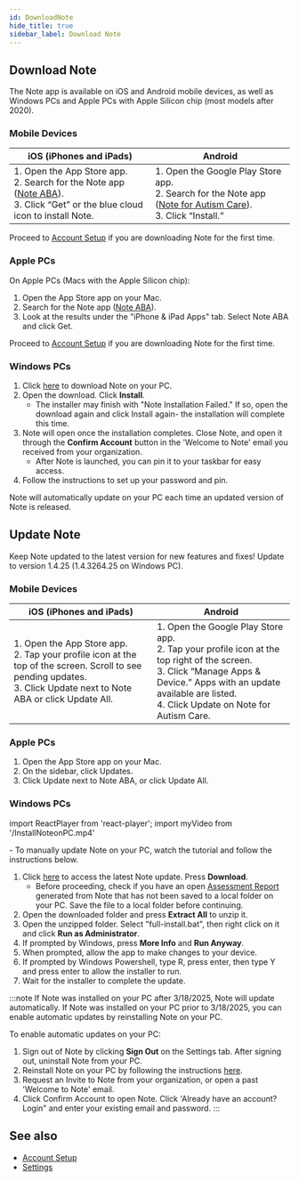 ```yaml
---
id: DownloadNote
hide_title: true
sidebar_label: Download Note
---
```


## Download Note

The Note app is available on iOS and Android mobile devices, as well as Windows PCs and Apple PCs with Apple Silicon chip (most models after 2020).

### Mobile Devices

| **iOS**  (iPhones and iPads)  | **Android**          |
| ------------- |-------------|
| 1. Open the App Store app. <br />2. Search for the Note app ([Note ABA](https://apps.apple.com/us/app/note-aba/id1495134215)).<br />3. Click “Get” or the blue cloud icon to install Note.<br />|1. Open the Google Play Store app. <br /> 2. Search for the Note app ([Note for Autism Care](https://play.google.com/store/apps/details?id=cloud.chorus.noteautismcare&hl=en_US&gl=US)). <br /> 3. Click “Install.”<br />|     

Proceed to [Account Setup](GettingStarted/AccountSetUp.md) if you are downloading Note for the first time.                                                                        

### Apple PCs

On Apple PCs (Macs with the Apple Silicon chip):

1. Open the App Store app on your Mac.
2. Search for the Note app ([Note ABA](https://apps.apple.com/us/app/note-aba/id1495134215)).
3. Look at the results under the "iPhone & iPad Apps" tab. Select Note ABA and click Get.

Proceed to [Account Setup](GettingStarted/AccountSetUp.md) if you are downloading Note for the first time. 

### Windows PCs

1. Click [here](https://choruscdn.blob.core.windows.net/notefiles/NoteUWP/Chorus.Note.UWP.appinstaller) to download Note on your PC.
2. Open the download. Click **Install**. 
    - The installer may finish with "Note Installation Failed." If so, open the download again and click Install again- the installation will complete this time.
3. Note will open once the installation completes. Close Note, and open it through the **Confirm Account** button in the 'Welcome to Note' email you received from your organization. 
    - After Note is launched, you can pin it to your taskbar for easy access.
4.	Follow the instructions to set up your password and pin.

Note will automatically update on your PC each time an updated version of Note is released.

## Update Note

Keep Note updated to the latest version for new features and fixes! Update to version 1.4.25 (1.4.3264.25 on Windows PC).

### Mobile Devices

| **iOS**  (iPhones and iPads)  | **Android**          |
| ------------- |-------------|
| 1. Open the App Store app. <br /> 2. Tap your profile icon at the top of the screen. Scroll to see pending updates. <br /> 3. Click Update next to Note ABA or click Update All. <br />|1. Open the Google Play Store app. <br />2. Tap your profile icon at the top right of the screen. <br />3. Click “Manage Apps & Device.” Apps with an update available are listed. <br /> 4. Click Update on Note for Autism Care.<br />|                                                                       

### Apple PCs

1. Open the App Store app on your Mac.
2. On the sidebar, click Updates.
3. Click Update next to Note ABA, or click Update All.

### Windows PCs

import ReactPlayer from 'react-player';
import myVideo from '/InstallNoteonPC.mp4'

<ReactPlayer playing='false' muted='true' controls url={myVideo} />
-
To manually update Note on your PC, watch the tutorial and follow the instructions below.


1. Click [here](https://chorusdevs2.sharepoint.com/:f:/s/NOTEDesktop/Euayhwtzf9lJqh4Kni2KnHYBvmwgTCEQQTvRtMjLFRjqdg?e=XCTNPo) to access the latest Note update. Press **Download**. 
    - Before proceeding, check if you have an open [Assessment Report](../Reports/ReassessmentReport.md) generated from Note that has not been saved to a local folder on your PC. Save the file to a local folder before continuing.
2. Open the downloaded folder and press **Extract All** to unzip it.
3. Open the unzipped folder. Select "full-install.bat", then right click on it and click **Run as Administrator**.
4. If prompted by Windows, press **More Info** and **Run Anyway**.
5. When prompted, allow the app to make changes to your device.
6. If prompted by Windows Powershell, type R, press enter, then type Y and press enter to allow the installer to run.
7. Wait for the installer to complete the update.


:::note
If Note was installed on your PC after 3/18/2025, Note will update automatically. If Note was installed on your PC prior to 3/18/2025, you can enable automatic updates by reinstalling Note on your PC.

To enable automatic updates on your PC:

1. Sign out of Note by clicking **Sign Out** on the Settings tab. After signing out, uninstall Note from your PC.
2. Reinstall Note on your PC by following the instructions [here](../GettingStarted/DownloadNote.md/#windows-pcs).
3. Request an Invite to Note from your organization, or open a past 'Welcome to Note' email.
4. Click Confirm Account to open Note. Click 'Already have an account? Login" and enter your existing email and password.
:::

## See also
- [Account Setup](GettingStarted/AccountSetUp.md)
- [Settings](Settings/Sync.md)